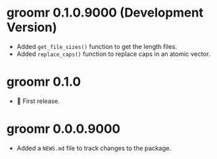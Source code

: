 # groomr 0.1.0.9000 (Development Version)

- Added `get_file_sizes()` function to get the length files.
- Added `replace_caps()` function to replace caps in an atomic vector.

# groomr 0.1.0

- 🎉 First release.

# groomr 0.0.0.9000

- Added a `NEWS.md` file to track changes to the package.
